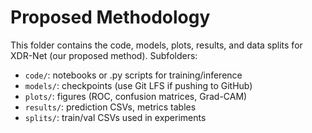 # Proposed Methodology
This folder contains the code, models, plots, results, and data splits for XDR-Net (our proposed method).
Subfolders:
- `code/`: notebooks or .py scripts for training/inference
- `models/`: checkpoints (use Git LFS if pushing to GitHub)
- `plots/`: figures (ROC, confusion matrices, Grad-CAM)
- `results/`: prediction CSVs, metrics tables
- `splits/`: train/val CSVs used in experiments
